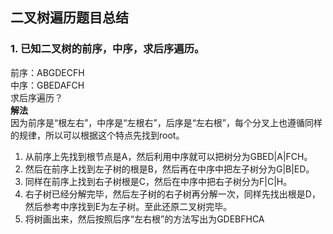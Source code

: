 ## 二叉树遍历题目总结
### 1. 已知二叉树的前序，中序，求后序遍历。
前序：ABGDECFH  
中序：GBEDAFCH  
求后序遍历？  
**解法**  
因为前序是“根左右”，中序是“左根右”，后序是“左右根”，每个分叉上也遵循同样的规律，所以可以根据这个特点先找到root。  
1. 从前序上先找到根节点是A，然后利用中序就可以把树分为GBED|A|FCH。  
2. 然后在前序上找到左子树的根是B，然后再在中序中把左子树分为G|B|ED。  
3. 同样在前序上找到右子树根是C，然后在中序中把右子树分为F|C|H。  
4. 右子树已经分解完毕，然后左子树的右子树再分解一次，同样先找出根是D，然后参考中序找到E为左子树。至此还原二叉树完毕。  
5. 将树画出来，然后按照后序“左右根”的方法写出为GDEBFHCA
